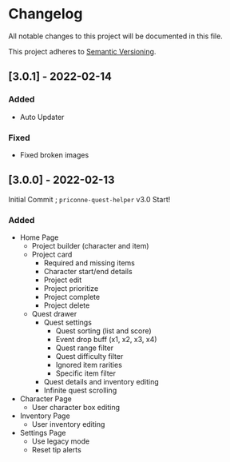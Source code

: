 # Changelog
All notable changes to this project will be documented in this file.

This project adheres to [Semantic Versioning](https://semver.org/spec/v2.0.0.html).

## [3.0.1] - 2022-02-14
### Added
- Auto Updater
### Fixed
- Fixed broken images

## [3.0.0] - 2022-02-13
Initial Commit ; `priconne-quest-helper` v3.0 Start!
### Added
- Home Page
  - Project builder (character and item)
  - Project card
    - Required and missing items
    - Character start/end details
    - Project edit
    - Project prioritize
    - Project complete
    - Project delete
  - Quest drawer
    - Quest settings
      - Quest sorting (list and score)
      - Event drop buff (x1, x2, x3, x4)
      - Quest range filter
      - Quest difficulty filter
      - Ignored item rarities
      - Specific item filter
    - Quest details and inventory editing
    - Infinite quest scrolling
- Character Page
  - User character box editing
- Inventory Page
  - User inventory editing
- Settings Page
  - Use legacy mode
  - Reset tip alerts